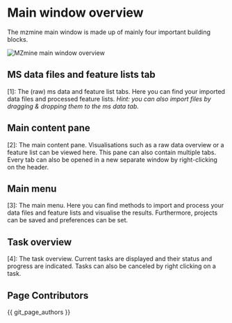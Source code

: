 # Main window overview

The mzmine main window is made up of mainly four important building blocks.

![MZmine main window overview](https://user-images.githubusercontent.com/37407705/136389356-d612dffd-89bd-4eca-87ae-a581eaaa01ab.png)

## MS data files and feature lists tab

[1]: The (raw) ms data and feature list tabs. Here you can find your imported data files and
processed feature lists. _Hint: you can also import files by dragging & dropping them to the ms data
tab._

## Main content pane

[2]: The main content pane. Visualisations such as a raw data overview or a feature list can be
viewed here. This pane can also contain multiple tabs. Every tab can also be opened in a new
separate window by right-clicking on the header.

## Main menu

[3]: The main menu. Here you can find methods to import and process your data files and feature
lists and visualise the results. Furthermore, projects can be saved and preferences can be set.

## Task overview

[4]: The task overview. Current tasks are displayed and their status and progress are indicated.
Tasks can also be canceled by right clicking on a task.

## Page Contributors

{{ git_page_authors }}
